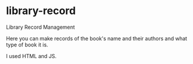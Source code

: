 # library-record

Library Record Management

Here you can make records of the book's name and their authors and what type of book it is.

I used HTML and JS.
